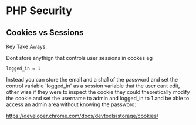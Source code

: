 # PHP Security

## Cookies vs Sessions

Key Take Aways:

Dont store anythign that controls user sessions in cookes eg

```
logged_in = 1
```

Instead you can store the email and a sha1 of the password and set the control variable 'logged_in' as a session variable that the user cant edit, other wise if they were to inspect the cookie they could theoretically modify the cookie and set the username to admin and logged_in to 1 and be able to access an admin area without knowing the password:

https://developer.chrome.com/docs/devtools/storage/cookies/

